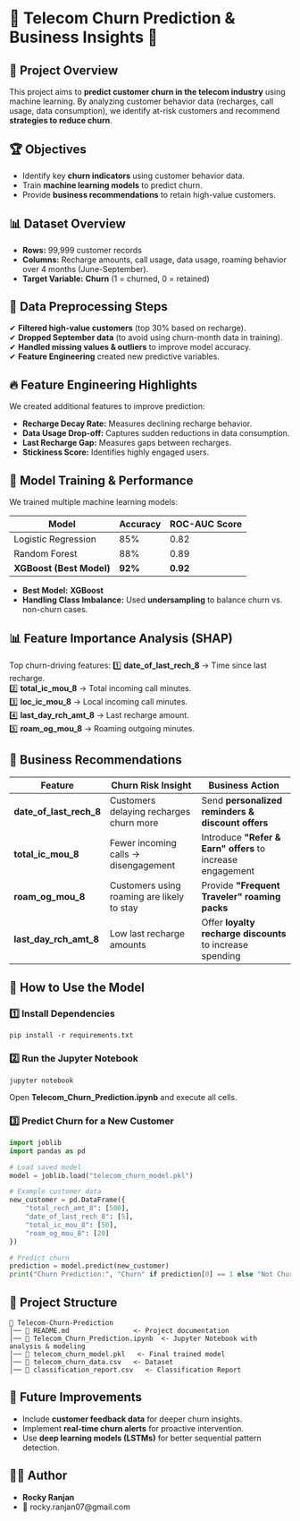 # 📡 Telecom Churn Prediction & Business Insights 🚀

## 📌 Project Overview

This project aims to **predict customer churn in the telecom industry** using machine learning. By analyzing customer behavior data (recharges, call usage, data consumption), we identify at-risk customers and recommend **strategies to reduce churn**.

## 🏆 Objectives

- Identify key **churn indicators** using customer behavior data.
- Train **machine learning models** to predict churn.
- Provide **business recommendations** to retain high-value customers.

## 📊 Dataset Overview

- **Rows:** 99,999 customer records
- **Columns:** Recharge amounts, call usage, data usage, roaming behavior over 4 months (June-September).
- **Target Variable:** **Churn** (1 = churned, 0 = retained)

## 🔎 Data Preprocessing Steps

✔ **Filtered high-value customers** (top 30% based on recharge).\
✔ **Dropped September data** (to avoid using churn-month data in training).\
✔ **Handled missing values & outliers** to improve model accuracy.\
✔ **Feature Engineering** created new predictive variables.

## 🔥 Feature Engineering Highlights

We created additional features to improve prediction:

- **Recharge Decay Rate:** Measures declining recharge behavior.
- **Data Usage Drop-off:** Captures sudden reductions in data consumption.
- **Last Recharge Gap:** Measures gaps between recharges.
- **Stickiness Score:** Identifies highly engaged users.

## 🤖 Model Training & Performance

We trained multiple machine learning models:

| Model                    | Accuracy | ROC-AUC Score |
| ------------------------ | -------- | ------------- |
| Logistic Regression      | 85%      | 0.82          |
| Random Forest            | 88%      | 0.89          |
| **XGBoost (Best Model)** | **92%**  | **0.92**      |

- **Best Model:** **XGBoost**
- **Handling Class Imbalance:** Used **undersampling** to balance churn vs. non-churn cases.

## 📊 Feature Importance Analysis (SHAP)

Top churn-driving features:
1️⃣ **date\_of\_last\_rech\_8** → Time since last recharge.\
2️⃣ **total\_ic\_mou\_8** → Total incoming call minutes.\
3️⃣ **loc\_ic\_mou\_8** → Local incoming call minutes.\
4️⃣ **last\_day\_rch\_amt\_8** → Last recharge amount.\
5️⃣ **roam\_og\_mou\_8** → Roaming outgoing minutes.

## 📌 Business Recommendations

| Feature                     | Churn Risk Insight                         | Business Action                                            |
| --------------------------- | ------------------------------------------ | ---------------------------------------------------------- |
| **date\_of\_last\_rech\_8** | Customers delaying recharges churn more    | Send **personalized reminders & discount offers**          |
| **total\_ic\_mou\_8**       | Fewer incoming calls → disengagement       | Introduce **"Refer & Earn" offers** to increase engagement |
| **roam\_og\_mou\_8**        | Customers using roaming are likely to stay | Provide **"Frequent Traveler" roaming packs**              |
| **last\_day\_rch\_amt\_8**  | Low last recharge amounts                  | Offer **loyalty recharge discounts** to increase spending  |

## 🚀 How to Use the Model

### 1️⃣ Install Dependencies

```
pip install -r requirements.txt
```

### 2️⃣ Run the Jupyter Notebook

```
jupyter notebook
```

Open **Telecom\_Churn\_Prediction.ipynb** and execute all cells.

### 3️⃣ Predict Churn for a New Customer

```python
import joblib
import pandas as pd

# Load saved model
model = joblib.load("telecom_churn_model.pkl")

# Example customer data
new_customer = pd.DataFrame({
    "total_rech_amt_8": [500],
    "date_of_last_rech_8": [5],
    "total_ic_mou_8": [50],
    "roam_og_mou_8": [20]
})

# Predict churn
prediction = model.predict(new_customer)
print("Churn Prediction:", "Churn" if prediction[0] == 1 else "Not Churn")
```

## 📁 Project Structure

```
📂 Telecom-Churn-Prediction
│── 📄 README.md                <- Project documentation
│── 📄 Telecom_Churn_Prediction.ipynb  <- Jupyter Notebook with analysis & modeling
│── 📄 telecom_churn_model.pkl   <- Final trained model
│── 📄 telecom_churn_data.csv   <- Dataset
│── 📄 classification_report.csv   <- Classification Report
```

## 🎯 Future Improvements

- Include **customer feedback data** for deeper churn insights.
- Implement **real-time churn alerts** for proactive intervention.
- Use **deep learning models (LSTMs)** for better sequential pattern detection.

## 👨‍💻 Author

- **Rocky Ranjan**
- 📧 rocky.ranjan07\@gmail.com

